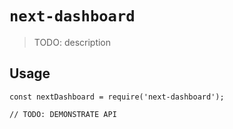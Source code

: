 # `next-dashboard`

> TODO: description

## Usage

```
const nextDashboard = require('next-dashboard');

// TODO: DEMONSTRATE API
```
